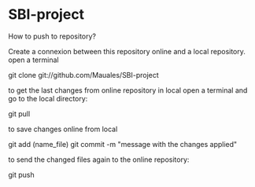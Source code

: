 # SBI-project

How to push to repository?

Create a connexion between this repository online and a local repository. 
open a terminal 

git clone git://github.com/Mauales/SBI-project

to get the last changes from online repository in local open a terminal and go to the local directory:

git pull 

to save changes online from local

git add (name_file)
git commit -m "message with the changes applied"

to send the changed files again to the online repository:

git push 





